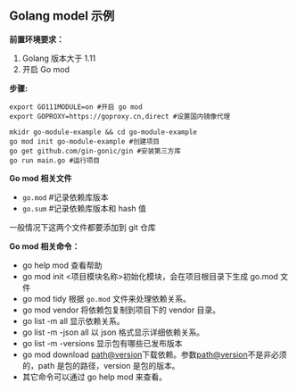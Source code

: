 ## Golang model 示例

**前置环境要求：**

1. Golang 版本大于 1.11
2. 开启 Go mod

**步骤:**
```
export GO111MODULE=on #开启 go mod
export GOPROXY=https://goproxy.cn,direct #设置国内镜像代理

mkidr go-module-example && cd go-module-example 
go mod init go-module-example #创建项目
go get github.com/gin-gonic/gin #安装第三方库
go run main.go #运行项目
```

**Go mod 相关文件**

- `go.mod`  #记录依赖库版本
- `go.sum`  #记录依赖库版本和 hash 值


一般情况下这两个文件都要添加到 git 仓库


**Go mod 相关命令：**

- go help mod 查看帮助
- go mod init <项目模块名称>初始化模块，会在项目根目录下生成 go.mod 文件
- go mod tidy 根据 `go.mod` 文件来处理依赖关系。
- go mod vendor 将依赖包复制到项目下的 vendor 目录。
- go list -m all 显示依赖关系。
- go list -m -json all 以 json 格式显示详细依赖关系。
- go list -m -versions <path>显示包有哪些已发布版本
- go mod download <path@version>下载依赖。参数<path@version>不是非必须的，path 是包的路径，version 是包的版本。
- 其它命令可以通过 go help mod 来查看。

